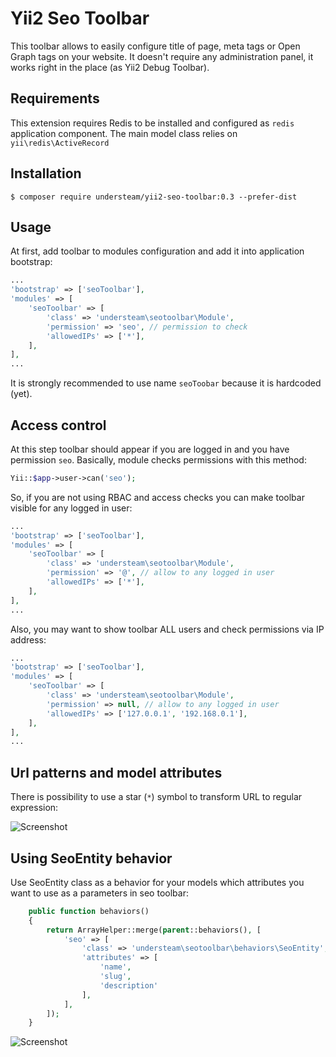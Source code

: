 # Yii2 Seo Toolbar

This toolbar allows to easily configure title of page, meta tags or Open Graph tags on your website.
It doesn't require any administration panel, it works right in the place (as Yii2 Debug Toolbar).

## Requirements

This extension requires Redis to be installed and configured as `redis` application component.
The main model class relies on `yii\redis\ActiveRecord` 

## Installation

```
$ composer require understeam/yii2-seo-toolbar:0.3 --prefer-dist
```

## Usage

At first, add toolbar to modules configuration and add it into application bootstrap:

```php
...
'bootstrap' => ['seoToolbar'],
'modules' => [
    'seoToolbar' => [
        'class' => 'understeam\seotoolbar\Module',
        'permission' => 'seo', // permission to check
        'allowedIPs' => ['*'],
    ],
],
...
```

It is strongly recommended to use name `seoToobar` because it is hardcoded (yet).

## Access control

At this step toolbar should appear if you are logged in and you have permission `seo`. Basically, module
checks permissions with this method:

```php
Yii::$app->user->can('seo');
```

So, if you are not using RBAC and access checks you can make toolbar visible for any logged in user:

```php
...
'bootstrap' => ['seoToolbar'],
'modules' => [
    'seoToolbar' => [
        'class' => 'understeam\seotoolbar\Module',
        'permission' => '@', // allow to any logged in user
        'allowedIPs' => ['*'],
    ],
],
...
```

Also, you may want to show toolbar ALL users and check permissions via IP address:

```php
...
'bootstrap' => ['seoToolbar'],
'modules' => [
    'seoToolbar' => [
        'class' => 'understeam\seotoolbar\Module',
        'permission' => null, // allow to any logged in user
        'allowedIPs' => ['127.0.0.1', '192.168.0.1'],
    ],
],
...
```

## Url patterns and model attributes

There is possibility to use a star (`*`) symbol to transform URL to regular expression:

![Screenshot](http://dn.imagy.me/201512/04/ca661bdc08c248902c217a9feaa9effd.png)

## Using SeoEntity behavior

Use SeoEntity class as a behavior for your models which attributes you want to use as a parameters in
seo toolbar:

```php
    public function behaviors()
    {
        return ArrayHelper::merge(parent::behaviors(), [
            'seo' => [
                'class' => 'understeam\seotoolbar\behaviors\SeoEntity',
                'attributes' => [
                    'name',
                    'slug',
                    'description'
                ],
            ],
        ]);
    }
```

![Screenshot](http://dn.imagy.me/201512/04/1a6effdf4220b1e4347fe986172f500e.png)
